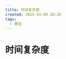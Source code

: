 ```yaml
---
title: 时间复杂度
created: 2025-01-09 20:26
tags:
  - 算法
---
```



<!-- markdownlint-disable MD025 -->

# 时间复杂度
